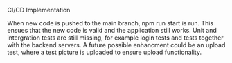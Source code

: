 CI/CD Implementation

When new code is pushed to the main branch, npm run start is run. This ensues that the new code is valid and the application still works. Unit and intergration tests are still missing, 
for example login tests and tests together with the backend servers. A future possible enhancment could be an upload test, where a test picture is uploaded to ensure upload functionality.


